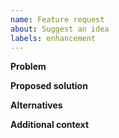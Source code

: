 ```yaml
---
name: Feature request
about: Suggest an idea
labels: enhancement
---
```

**Problem**

**Proposed solution**

**Alternatives**

**Additional context**
